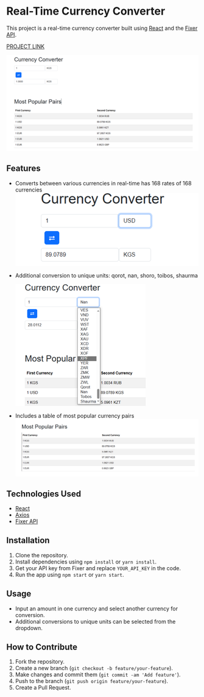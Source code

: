 # Real-Time Currency Converter

This project is a real-time currency converter built using [React](https://reactjs.org/) and the [Fixer API](https://fixer.io/).

[PROJECT LINK ](https://finalfrontendcurrencyexchange.netlify.app/)

![Main Page](https://github.com/kaydurgu/final_frontend/blob/main/public/pics/main.page.PNG)

## Features

- Converts between various currencies in real-time has 168 rates of 168 currencies
   ![Currency Converter](https://github.com/kaydurgu/final_frontend/blob/main/public/pics/curr%20converter.PNG)
  
- Additional conversion to unique units: qorot, nan, shoro, toibos, shaurma
  
  ![Additional units](https://github.com/kaydurgu/final_frontend/blob/main/public/pics/additional%20units.PNG)
  
- Includes a table of most popular currency pairs
  ![table](https://github.com/kaydurgu/final_frontend/blob/main/public/pics/most%20popular%20pairs.PNG)
## Technologies Used

- [React](https://reactjs.org/)
- [Axios](https://github.com/axios/axios)
- [Fixer API](https://fixer.io/)

## Installation

1. Clone the repository.
2. Install dependencies using `npm install` or `yarn install`.
3. Get your API key from Fixer and replace `YOUR_API_KEY` in the code.
4. Run the app using `npm start` or `yarn start`.

## Usage

- Input an amount in one currency and select another currency for conversion.
- Additional conversions to unique units can be selected from the dropdown.

## How to Contribute

1. Fork the repository.
2. Create a new branch (`git checkout -b feature/your-feature`).
3. Make changes and commit them (`git commit -am 'Add feature'`).
4. Push to the branch (`git push origin feature/your-feature`).
5. Create a Pull Request.
